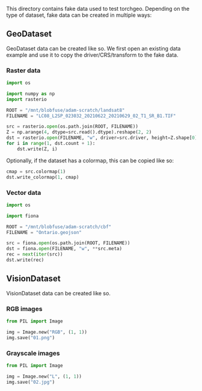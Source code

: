 This directory contains fake data used to test torchgeo. Depending on the type of dataset, fake data can be created in multiple ways:

## GeoDataset

GeoDataset data can be created like so. We first open an existing data example and use it to copy the driver/CRS/transform to the fake data.

### Raster data

```python
import os

import numpy as np
import rasterio

ROOT = "/mnt/blobfuse/adam-scratch/landsat8"
FILENAME = "LC08_L2SP_023032_20210622_20210629_02_T1_SR_B1.TIF"

src = rasterio.open(os.path.join(ROOT, FILENAME))
Z = np.arange(4, dtype=src.read().dtype).reshape(2, 2)
dst = rasterio.open(FILENAME, "w", driver=src.driver, height=Z.shape[0], width=Z.shape[1], count=src.count, dtype=Z.dtype, crs=src.crs, transform=src.transform)
for i in range(1, dst.count + 1):
    dst.write(Z, i)
```
Optionally, if the dataset has a colormap, this can be copied like so:
```python
cmap = src.colormap(1)
dst.write_colormap(1, cmap)
```

### Vector data

```python
import os

import fiona

ROOT = "/mnt/blobfuse/adam-scratch/cbf"
FILENAME = "Ontario.geojson"

src = fiona.open(os.path.join(ROOT, FILENAME))
dst = fiona.open(FILENAME, "w", **src.meta)
rec = next(iter(src))
dst.write(rec)
```

## VisionDataset

VisionDataset data can be created like so.

### RGB images

```python
from PIL import Image

img = Image.new("RGB", (1, 1))
img.save("01.png")
```

### Grayscale images

```python
from PIL import Image

img = Image.new("L", (1, 1))
img.save("02.jpg")
```
